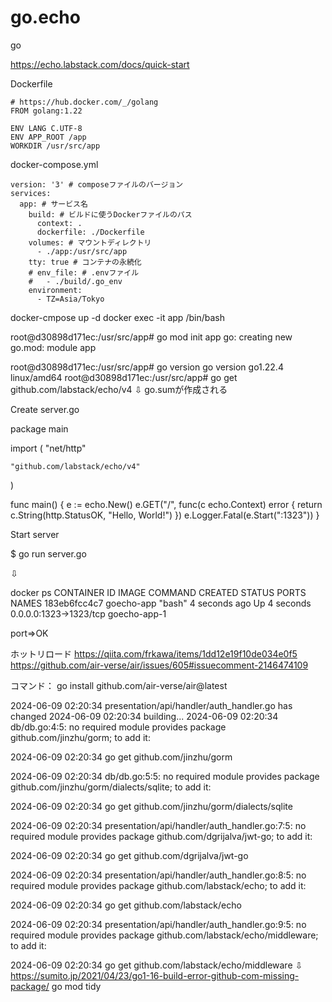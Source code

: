 # go.echo
go

https://echo.labstack.com/docs/quick-start

Dockerfile
```
# https://hub.docker.com/_/golang
FROM golang:1.22

ENV LANG C.UTF-8
ENV APP_ROOT /app
WORKDIR /usr/src/app
```

docker-compose.yml
```
version: '3' # composeファイルのバージョン
services:
  app: # サービス名
    build: # ビルドに使うDockerファイルのパス
      context: .
      dockerfile: ./Dockerfile
    volumes: # マウントディレクトリ
      - ./app:/usr/src/app
    tty: true # コンテナの永続化
    # env_file: # .envファイル
    #   - ./build/.go_env
    environment:
      - TZ=Asia/Tokyo
```

docker-cmpose up -d
docker exec -it app /bin/bash

root@d30898d171ec:/usr/src/app# go mod init app
go: creating new go.mod: module app

root@d30898d171ec:/usr/src/app# go version
go version go1.22.4 linux/amd64
root@d30898d171ec:/usr/src/app# go get github.com/labstack/echo/v4
⇩
go.sumが作成される


Create server.go

package main

import (
	"net/http"
	
	"github.com/labstack/echo/v4"
)

func main() {
	e := echo.New()
	e.GET("/", func(c echo.Context) error {
		return c.String(http.StatusOK, "Hello, World!")
	})
	e.Logger.Fatal(e.Start(":1323"))
}

Start server

$ go run server.go

⇩

docker ps
CONTAINER ID   IMAGE        COMMAND   CREATED         STATUS         PORTS                    NAMES
183eb6fcc4c7   goecho-app   "bash"    4 seconds ago   Up 4 seconds   0.0.0.0:1323->1323/tcp   goecho-app-1

port=>OK

ホットリロード
https://qiita.com/frkawa/items/1dd12e19f10de034e0f5
https://github.com/air-verse/air/issues/605#issuecomment-2146474109

コマンド： go install github.com/air-verse/air@latest



2024-06-09 02:20:34 presentation/api/handler/auth_handler.go has changed
2024-06-09 02:20:34 building...
2024-06-09 02:20:34 db/db.go:4:5: no required module provides package github.com/jinzhu/gorm; to add it:

2024-06-09 02:20:34     go get github.com/jinzhu/gorm

2024-06-09 02:20:34 db/db.go:5:5: no required module provides package github.com/jinzhu/gorm/dialects/sqlite; to add it:

2024-06-09 02:20:34     go get github.com/jinzhu/gorm/dialects/sqlite

2024-06-09 02:20:34 presentation/api/handler/auth_handler.go:7:5: no required module provides package github.com/dgrijalva/jwt-go; to add it:

2024-06-09 02:20:34     go get github.com/dgrijalva/jwt-go

2024-06-09 02:20:34 presentation/api/handler/auth_handler.go:8:5: no required module provides package github.com/labstack/echo; to add it:

2024-06-09 02:20:34     go get github.com/labstack/echo

2024-06-09 02:20:34 presentation/api/handler/auth_handler.go:9:5: no required module provides package github.com/labstack/echo/middleware; to add it:

2024-06-09 02:20:34     go get github.com/labstack/echo/middleware
⇩
https://sumito.jp/2021/04/23/go1-16-build-error-github-com-missing-package/
go mod tidy